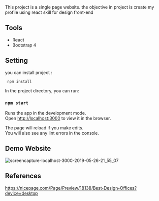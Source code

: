 This project is a single page website. the objective in project is create my profile using react skill for design front-end
## Tools
* React
* Bootstrap 4

## Setting
you can install project :
```
 npm install
```

In the project directory, you can run:

### `npm start`

Runs the app in the development mode.<br>
Open [http://localhost:3000](http://localhost:3000) to view it in the browser.

The page will reload if you make edits.<br>
You will also see any lint errors in the console.

## Demo Website
![screencapture-localhost-3000-2019-05-26-21_55_07](https://user-images.githubusercontent.com/40534697/58383471-7ce1b480-8001-11e9-8e90-88fe7ab5dd3a.png)


## References
https://nicepage.com/Page/Preview/18138/Best-Design-Offices?device=desktop
